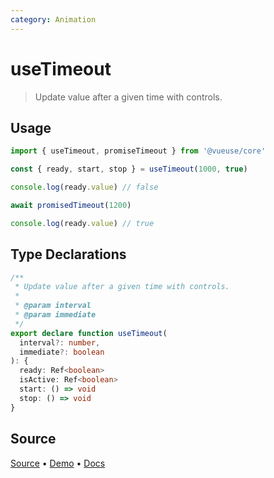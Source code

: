 ```yaml
---
category: Animation
---
```


# useTimeout

> Update value after a given time with controls.

## Usage

```js
import { useTimeout, promiseTimeout } from '@vueuse/core'

const { ready, start, stop } = useTimeout(1000, true)
```

```js
console.log(ready.value) // false

await promisedTimeout(1200)

console.log(ready.value) // true
```


<!--FOOTER_STARTS-->
## Type Declarations

```typescript
/**
 * Update value after a given time with controls.
 *
 * @param interval
 * @param immediate
 */
export declare function useTimeout(
  interval?: number,
  immediate?: boolean
): {
  ready: Ref<boolean>
  isActive: Ref<boolean>
  start: () => void
  stop: () => void
}
```

## Source

[Source](https://github.com/vueuse/vueuse/blob/master/packages/shared/useTimeout/index.ts) • [Demo](https://github.com/vueuse/vueuse/blob/master/packages/shared/useTimeout/demo.vue) • [Docs](https://github.com/vueuse/vueuse/blob/master/packages/shared/useTimeout/index.md)


<!--FOOTER_ENDS-->